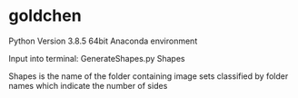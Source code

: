 # goldchen
Python Version 3.8.5 64bit Anaconda environment

Input into terminal:
GenerateShapes.py Shapes

Shapes is the name of the folder containing image sets classified by folder names which indicate the number of sides
